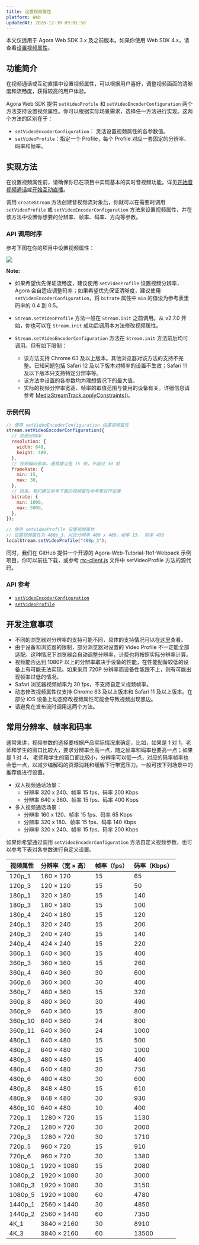 ```yaml
---
title: 设置视频属性
platform: Web
updatedAt: 2020-12-30 09:01:58
---
```


<div class="alert note">本文仅适用于 Agora Web SDK 3.x 及之前版本。如果你使用 Web SDK 4.x，请查看<a href="./video_profile_web_ng?platform=Web">设置视频属性</a>。</div>

## 功能简介

在视频通话或互动直播中设置视频属性，可以根据用户喜好，调整视频画面的清晰度和流畅度，获得较高的用户体验。

Agora Web SDK 提供 `setVideoProfile` 和 `setVideoEncoderConfiguration` 两个方法支持设置视频属性。你可以根据实际场景需求，选择任一方法进行实现。这两个方法的区别在于：

- `setVideoEncoderConfiguration`： 灵活设置视频属性的各参数值。
- `setVideoProfile`：指定一个 Profile，每个 Profile 对应一套固定的分辨率、码率和帧率。

## 实现方法

在设置视频属性前，请确保你已在项目中实现基本的实时音视频功能。详见[开始音视频通话](start_call_web)或[开始互动直播](start_live_web)。

调用 `createStream` 方法创建音视频流对象后，你就可以在需要时调用 `setVideoProfile` 或 `setVideoEncoderConfiguration` 方法来设置视频属性，并在该方法中设置你想要的分辨率、帧率、码率、方向等参数。

### API 调用时序

参考下图在你的项目中设置视频属性：

![](https://web-cdn.agora.io/docs-files/1568876448537)

**Note:**

- 如果希望优先保证流畅度，建议使用 `setVideoProfile` 设置视频分辨率，Agora 会自适应调整码率；如果希望优先保证清晰度，建议使用 `setVideoEncoderConfiguration`，将 `bitrate` 属性中 `min` 的值设为参考表里码率的 0.4 到 0.5。
- `Stream.setVideoProfile` 方法一般在 `Stream.init` 之前调用。从 v2.7.0 开始，你也可以在 `Stream.init` 成功后调用本方法修改视频属性。
- `Stream.setVideoEncoderConfiguration` 方法在 `Stream.init` 方法前后均可调用。但有如下限制：

  - 该方法支持 Chrome 63 及以上版本。其他浏览器对该方法的支持不完整。已知问题包括 Safari 12 及以下版本对帧率的设置不生效；Safari 11 及以下版本只支持特定分辨率等。
  - 该方法中设置的各参数均为理想情况下的最大值。
  - 实际的视频分辨率宽高、帧率的取值范围与使用的设备有关。详细信息请参考 [MediaStreamTrack.applyConstraints()](https://developer.mozilla.org/zh-CN/docs/Web/API/MediaStreamTrack/applyConstraints)。

### 示例代码

```javascript
// 使用 setVideoEncoderConfiguration 设置视频属性
stream.setVideoEncoderConfiguration({
  // 视频分辨率
  resolution: {
    width: 640,
    height: 480,
  },
  // 视频编码帧率。通常建议是 15 帧，不超过 30 帧
  frameRate: {
    min: 15,
    max: 30,
  },
  // 码率。我们建议参考下面的视频属性参考表进行设置
  bitrate: {
    min: 1000,
    max: 5000,
  },
});

// 使用 setVideoProfile 设置视频属性
// 设置视频属性为 480p_3，对应分辨率 480 x 480，帧率 15， 码率 400
localStream.setVideoProfile("480p_3");
```

同时，我们在 GitHub 提供一个开源的 Agora-Web-Tutorial-1to1-Webpack 示例项目，你可以前往下载，或参考 [rtc-client.js](https://github.com/AgoraIO/Basic-Video-Call/blob/master/One-to-One-Video/Agora-Web-Tutorial-1to1-Webpack/src/rtc-client.js) 文件中 setVideoProfile 方法的源代码。

### API 参考

- [`setVideoEncoderConfiguration`](./API%20Reference/web/v3.3.1/interfaces/agorartc.stream.html#setvideoencoderconfiguration)
- [`setVideoProfile`](./API%20Reference/web/v3.3.1/interfaces/agorartc.stream.html#setvideoprofile)

## 开发注意事项

- 不同的浏览器对分辨率的支持可能不同，具体的支持情况可以在[这里](./API%20Reference/web/v3.3.1/interfaces/agorartc.stream.html#setvideoprofile)查看。
- 由于设备和浏览器的限制，部分浏览器对设置的 Video Profile 不一定能全部适配。这种情况下浏览器会自动调整分辨率，计费也将按照实际分辨率计算。
- 视频能否达到 1080P 以上的分辨率取决于设备的性能，在性能配备较低的设备上有可能无法实现。如果采用 720P 分辨率而设备性能跟不上，则有可能出现帧率过低的情况。
- Safari 浏览器视频帧率为 30 fps，不支持自定义视频帧率。
- 动态修改视频属性仅支持 Chrome 63 及以上版本和 Safari 11 及以上版本。在部分 iOS 设备上动态修改视频属性可能会导致视频出现黑边。
- 请避免在发布流时调用这两个方法。

## 常用分辨率、帧率和码率

通常来讲，视频参数的选择要根据产品实际情况来确定，比如，如果是 1 对 1，老师和学生的窗口比较大，要求分辨率会高一点，随之帧率和码率也要高一点；如果是 1 对 4， 老师和学生的窗口都比较小，分辨率可以低一点，对应的码率帧率也会低一点，以减少编解码的资源消耗和缓解下行带宽压力。一般可按下列场景中的推荐值进行设置。

- 双人视频通话场景：
  - 分辨率 320 x 240、帧率 15 fps、码率 200 Kbps
  - 分辨率 640 x 360、帧率 15 fps、码率 400 Kbps
- 多人视频通话场景：
  - 分辨率 160 x 120、帧率 15 fps、码率 65 Kbps
  - 分辨率 320 x 180、帧率 15 fps、码率 140 Kbps
  - 分辨率 320 x 240、帧率 15 fps、码率 200 Kbps

如果你希望通过调用 `setVideoEncoderConfiguration` 方法自定义视频参数，也可以参考下表对各参数进行自定义设置。

| 视频属性 | 分辨率（宽 × 高） | 帧率（fps） | 码率（Kbps） |
| -------- | ----------------- | ----------- | ------------ |
| 120p_1   | 160 × 120         | 15          | 65           |
| 120p_3   | 120 × 120         | 15          | 50           |
| 180p_1   | 320 × 180         | 15          | 140          |
| 180p_3   | 180 × 180         | 15          | 100          |
| 180p_4   | 240 × 180         | 15          | 120          |
| 240p_1   | 320 × 240         | 15          | 200          |
| 240p_3   | 240 × 240         | 15          | 140          |
| 240p_4   | 424 × 240         | 15          | 220          |
| 360p_1   | 640 × 360         | 15          | 400          |
| 360p_3   | 360 × 360         | 15          | 260          |
| 360p_4   | 640 × 360         | 30          | 600          |
| 360p_6   | 360 × 360         | 30          | 400          |
| 360p_7   | 480 × 360         | 15          | 320          |
| 360p_8   | 480 × 360         | 30          | 490          |
| 360p_9   | 640 × 360         | 15          | 800          |
| 360p_10  | 640 × 360         | 24          | 800          |
| 360p_11  | 640 × 360         | 24          | 1000         |
| 480p_1   | 640 × 480         | 15          | 500          |
| 480p_2   | 640 × 480         | 30          | 1000         |
| 480p_3   | 480 × 480         | 15          | 400          |
| 480p_4   | 640 × 480         | 30          | 750          |
| 480p_6   | 480 × 480         | 30          | 600          |
| 480p_8   | 848 × 480         | 15          | 610          |
| 480p_9   | 848 × 480         | 30          | 930          |
| 480p_10  | 640 × 480         | 10          | 400          |
| 720p_1   | 1280 × 720        | 15          | 1130         |
| 720p_2   | 1280 × 720        | 30          | 2000         |
| 720p_3   | 1280 × 720        | 30          | 1710         |
| 720p_5   | 960 × 720         | 15          | 910          |
| 720p_6   | 960 × 720         | 30          | 1380         |
| 1080p_1  | 1920 × 1080       | 15          | 2080         |
| 1080p_2  | 1920 × 1080       | 30          | 3000         |
| 1080p_3  | 1920 × 1080       | 30          | 3150         |
| 1080p_5  | 1920 × 1080       | 60          | 4780         |
| 1440p_1  | 2560 × 1440       | 30          | 4850         |
| 1440p_2  | 2560 × 1440       | 60          | 7350         |
| 4K_1     | 3840 × 2160       | 30          | 8910         |
| 4K_3     | 3840 × 2160       | 60          | 13500        |
